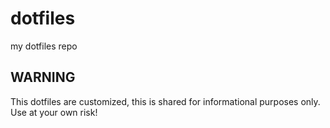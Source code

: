 # dotfiles
my dotfiles repo


## WARNING
This dotfiles are customized, this is shared for informational purposes only. Use at your own risk!
